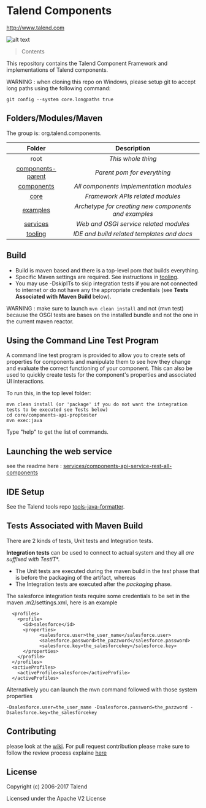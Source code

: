 # Talend Components
http://www.talend.com

![alt text](https://www.talend.com/wp-content/uploads/2016/07/talend-logo.png "Talend")


> Contents

This repository contains the Talend Component Framework and implementations of Talend components.

WARNING : when cloning this repo on Windows, please setup git to accept long paths using the following command:
```
git config --system core.longpaths true
```

## Folders/Modules/Maven

The group is: org.talend.components.

| Folder                                         | Description                                         |
|:----------------------------------------------:|:---------------------------------------------------:|
| root                                           | *This whole thing*                                  |
| [components-parent](components-parent)         | *Parent pom for everything*                         |
| [components](components)                       | *All components implementation modules*             |
| [core](core)                                   | *Framework APIs related modules*                    |
| [examples](examples)                           | *Archetype for creating new components and examples*|
| [services](services)                           | *Web and OSGI service related modules*              |
| [tooling](tooling)                             | *IDE and build related templates and docs*          |


## Build
- Build is maven based and there is a top-level pom that builds everything.
- Specific Maven settings are required. See instructions in [tooling](/tooling/).
- You may use -DskipITs to skip integration tests if you are not connected to internet or do not have any the appropriate credentials (see **Tests Associated with Maven Build** below).

WARNING : make sure to launch `mvn clean install` and not (mvn test) because the OSGI tests are bases on the installed bundle and not the one in the current maven reactor.



## Using the Command Line Test Program

A command line test program is provided to allow you to create sets of properties for 
components and manipulate them to see how they change and evaluate the correct functioning
of your component. This can also be used to quickly create tests for the component's properties
and associated UI interactions.

To run this, in the top level folder:

```
mvn clean install (or 'package' if you do not want the integration tests to be executed see Tests below)
cd core/components-api-proptester
mvn exec:java
```

Type "help" to get the list of commands.

## Launching the web service

see the readme here : [services/components-api-service-rest-all-components](/services/components-api-service-rest-all-components/)


## IDE Setup
See the Talend tools repo [tools-java-formatter](https://github.com/Talend/tools/tree/master/tools-java-formatter).

## Tests Associated with Maven Build 
There are 2 kinds of tests, Unit tests and Integration tests.

**Integration tests** can be used to connect to actual system and they all *are suffixed with TestIT**. 
  - The Unit tests are executed during the maven build in the *test* phase that is before the packaging of the artifact, whereas 
  - The Integration tests are executed after the *packaging* phase. 

The salesforce integration tests require some credentials to be set in the maven .m2/settings.xml, here is an example
```
  <profiles>
    <profile>
      <id>salesforce</id>
      <properties>
            <salesforce.user>the_user_name</salesforce.user>
            <salesforce.password>the_pazzword</salesforce.password>
            <salesforce.key>the_salesforcekey</salesforce.key>            
      </properties>
    </profile>
  </profiles>
  <activeProfiles>
    <activeProfile>salesforce</activeProfile>
  </activeProfiles>
```
Alternatively you can launch the mvn command followed with those system properties
```
-Dsalesforce.user=the_user_name -Dsalesforce.password=the_pazzword -Dsalesforce.key=the_salesforcekey
```

## Contributing
please look at the [wiki](https://github.com/Talend/components/wiki).
For pull request contribution please make sure to follow the review process explaine [here](/CONTRIBUTING.md)

## License

Copyright (c) 2006-2017 Talend

Licensed under the Apache V2 License
